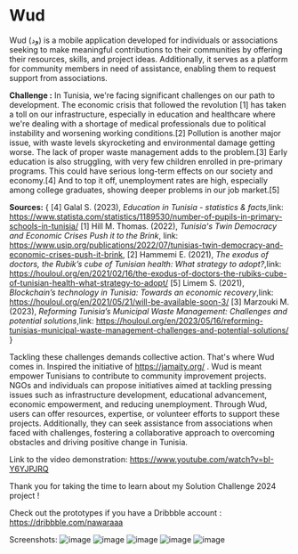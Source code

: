 # Wud
Wud (ود) is a mobile application developed for individuals or associations seeking to make meaningful contributions to their communities by offering their resources, skills, and project ideas. Additionally, it serves as a platform for community members in need of assistance, enabling them to request support from associations.

**Challenge :**
In Tunisia, we're facing significant challenges on our path to development. The economic crisis that followed the revolution [1] has taken a toll on our infrastructure, especially in education and healthcare where we're dealing with a shortage of medical professionals due to political instability and worsening working conditions.[2] Pollution is another major issue, with waste levels skyrocketing and environmental damage getting worse. The lack of proper waste management adds to the problem.[3] Early education is also struggling, with very few children enrolled in pre-primary programs. This could have serious long-term effects on our society and economy.[4] And to top it off, unemployment rates are high, especially among college graduates, showing deeper problems in our job market.[5] 

**Sources:**
{
[4] Galal S. (2023), _Education in Tunisia - statistics & facts_,link: https://www.statista.com/statistics/1189530/number-of-pupils-in-primary-schools-in-tunisia/
[1] Hill M. Thomas. (2022), _Tunisia's Twin Democracy and Economic Crises Push it to the Brink_, link: https://www.usip.org/publications/2022/07/tunisias-twin-democracy-and-economic-crises-push-it-brink, 
[2] Hammemi E. (2021), _The exodus of doctors, the Rubik’s cube of Tunisian health: What strategy to adopt?_,link: https://houloul.org/en/2021/02/16/the-exodus-of-doctors-the-rubiks-cube-of-tunisian-health-what-strategy-to-adopt/
[5] Limem S. (2021), _Blockchain’s technology in Tunisia: Towards an economic recovery_,link: https://houloul.org/en/2021/05/21/will-be-available-soon-3/
[3] Marzouki M. (2023), _Reforming Tunisia’s Municipal Waste Management: Challenges and potential solutions_,link: https://houloul.org/en/2023/05/16/reforming-tunisias-municipal-waste-management-challenges-and-potential-solutions/
}

Tackling these challenges demands collective action. That's where Wud comes in. Inspired the initiative of https://jamaity.org/ . Wud is meant empower Tunisians to contribute to community improvement projects. NGOs and individuals can propose initiatives aimed at tackling pressing issues such as infrastructure development, educational advancement, economic empowerment, and reducing unemployment. Through Wud, users can offer resources, expertise, or volunteer efforts to support these projects. Additionally, they can seek assistance from associations when faced with challenges, fostering a collaborative approach to overcoming obstacles and driving positive change in Tunisia.

Link to the video demonstration: https://www.youtube.com/watch?v=bI-Y6YJPJRQ

Thank you for taking the time to learn about my Solution Challenge 2024 project !

Check out the prototypes if you have a Dribbble account : https://dribbble.com/nawaraaa

Screenshots: 
![image](https://github.com/nourbenamor2001/Wud/assets/146457416/b9a3eac4-eea4-4e2d-a069-471064151976)
![image](https://github.com/nourbenamor2001/Wud/assets/146457416/515f3d52-2af1-45c6-b2c0-71966f1d7789)
![image](https://github.com/nourbenamor2001/Wud/assets/146457416/2d69e0e1-587b-4d28-945c-cd20004454ad)
![image](https://github.com/nourbenamor2001/Wud/assets/146457416/76a1c951-cb6d-41db-ba89-0de0cdb46485)
![image](https://github.com/nourbenamor2001/Wud/assets/146457416/08ec7024-ab97-4cb9-b535-f719b8241103)


